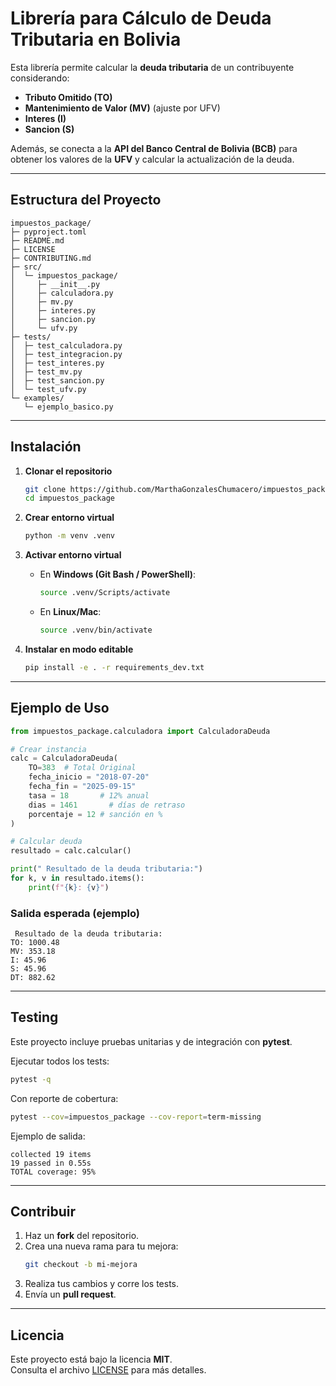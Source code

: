 
#  Librería para Cálculo de Deuda Tributaria en Bolivia

Esta librería permite calcular la **deuda tributaria** de un contribuyente considerando:

- **Tributo Omitido (TO)**
- **Mantenimiento de Valor (MV)** (ajuste por UFV)
- **Interes (I)**
- **Sancion (S)**

Además, se conecta a la **API del Banco Central de Bolivia (BCB)** para obtener los valores de la **UFV** y calcular la actualización de la deuda.

---

##  Estructura del Proyecto

```
impuestos_package/
├─ pyproject.toml
├─ README.md
├─ LICENSE
├─ CONTRIBUTING.md
├─ src/
│  └─ impuestos_package/
│     ├─ __init__.py
│     ├─ calculadora.py
│     ├─ mv.py
│     ├─ interes.py
│     ├─ sancion.py
│     └─ ufv.py
├─ tests/
│  ├─ test_calculadora.py
│  ├─ test_integracion.py
│  ├─ test_interes.py
│  ├─ test_mv.py
│  ├─ test_sancion.py
│  └─ test_ufv.py
└─ examples/
   └─ ejemplo_basico.py
```

---

##  Instalación

1. **Clonar el repositorio**  
   ```bash
   git clone https://github.com/MarthaGonzalesChumacero/impuestos_package.git
   cd impuestos_package
   ```

2. **Crear entorno virtual**  
   ```bash
   python -m venv .venv
   ```

3. **Activar entorno virtual**  
   - En **Windows (Git Bash / PowerShell)**:
     ```bash
     source .venv/Scripts/activate
     ```
   - En **Linux/Mac**:
     ```bash
     source .venv/bin/activate
     ```

4. **Instalar en modo editable**  
   ```bash
   pip install -e . -r requirements_dev.txt
   ```

---

##  Ejemplo de Uso

```python
from impuestos_package.calculadora import CalculadoraDeuda

# Crear instancia
calc = CalculadoraDeuda(
    TO=383  # Total Original
    fecha_inicio = "2018-07-20"
    fecha_fin = "2025-09-15"
    tasa = 18       # 12% anual
    dias = 1461       # días de retraso
    porcentaje = 12 # sanción en %
)

# Calcular deuda
resultado = calc.calcular()

print(" Resultado de la deuda tributaria:")
for k, v in resultado.items():
    print(f"{k}: {v}")
```

### Salida esperada (ejemplo)

```
 Resultado de la deuda tributaria:
TO: 1000.48
MV: 353.18
I: 45.96
S: 45.96
DT: 882.62
```

---

##  Testing

Este proyecto incluye pruebas unitarias y de integración con **pytest**.

Ejecutar todos los tests:

```bash
pytest -q
```

Con reporte de cobertura:

```bash
pytest --cov=impuestos_package --cov-report=term-missing
```

Ejemplo de salida:

```
collected 19 items
19 passed in 0.55s
TOTAL coverage: 95%
```

---

##  Contribuir

1. Haz un **fork** del repositorio.  
2. Crea una nueva rama para tu mejora:  
   ```bash
   git checkout -b mi-mejora
   ```
3. Realiza tus cambios y corre los tests.  
4. Envía un **pull request**.

---

##  Licencia

Este proyecto está bajo la licencia **MIT**.  
Consulta el archivo [LICENSE](LICENSE) para más detalles.

